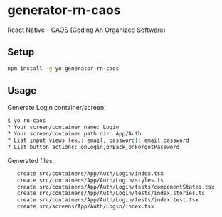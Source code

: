 # generator-rn-caos
React Native - CAOS (Coding An Organized Software)

## Setup

``` bash
npm install -g yo generator-rn-caos
```

## Usage

Generate Login container/screen:
``` bash
$ yo rn-caos
? Your screen/container name: Login
? Your screen/container path dir: App/Auth
? List input views (ex.: email, password): email,password
? List button actions: onLogin,onBack,onForgotPassword
```

Generated files:
``` bash
   create src/containers/App/Auth/Login/index.tsx
   create src/containers/App/Auth/Login/styles.ts
   create src/containers/App/Auth/Login/tests/componentStates.tsx
   create src/containers/App/Auth/Login/tests/index.stories.ts
   create src/containers/App/Auth/Login/tests/index.test.tsx
   create src/screens/App/Auth/Login/index.tsx
```
